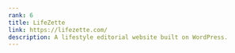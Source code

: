 ```yaml
---
rank: 6
title: LifeZette
link: https://lifezette.com/
description: A lifestyle editorial website built on WordPress.
---
```

